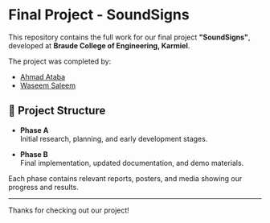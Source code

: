 # Final Project - SoundSigns

This repository contains the full work for our final project **"SoundSigns"**, developed at **Braude College of Engineering, Karmiel**.

The project was completed by:

- [Ahmad Ataba](https://www.linkedin.com/in/ahmadataba/)
- [Waseem Saleem](https://www.waseemsaleem.com/)

## 📁 Project Structure

- **Phase A**  
  Initial research, planning, and early development stages.

- **Phase B**  
  Final implementation, updated documentation, and demo materials.

Each phase contains relevant reports, posters, and media showing our progress and results.

---

Thanks for checking out our project!
